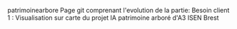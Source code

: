 patrimoinearbore
Page git comprenant l'evolution de la partie: 
Besoin client 1 : Visualisation sur carte 
du projet IA patrimoine arboré d'A3 ISEN Brest
